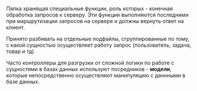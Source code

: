 Папка хранящая специальные функции, роль которых - конечная обработка запросов к серверу. Эти функции выполняются последними при маршрутизации запросов на сервере и должны вернуть ответ на клиент.

Принято разбивать на отдельные подфайлы, сгруппированные по тому, с какой сущностью осуществляет работу запрос (пользователь, задача, товар и тд)

Часто контроллеры для разгрузки от сложной логики по работе с сущностями в базах данных используют посредников - **модели**, которые непосредственно осуществляют манипуляцию с даннными в базе данных.